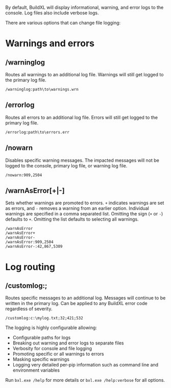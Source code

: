 By default, BuildXL will display informational, warning, and error logs to the console. Log files also include verbose logs.

There are various options that can change file logging:

# Warnings and errors
## /warninglog
Routes all warnings to an additional log file. Warnings will still get logged to the primary log file.

```
/warninglog:path\to\warnings.wrn
```

## /errorlog
Routes all errors to an additional log file. Errors will still get logged to the primary log file.

```
/errorlog:path\to\errors.err
```

## /nowarn<list>
Disables specific warning messages. The impacted messages will not be logged to the console, primary log file, or warning log file.

```
/nowarn:909,2504
```

## /warnAsError[+|-]<list>
Sets whether warnings are promoted to errors. `+` indicates warnings are set as errors, and `-` removes a warning from an earlier option. Individual warnings are specified in a comma separated list. Omitting the sign (`+` or `-`) defaults to `+`. Omitting the list defaults to selecting all warnings.

```
/warnAsError
/warnAsError+
/warnAsError-
/warnAsError:909,2504
/warnAsError-:42,867,5309
```

# Log routing
## /customlog:<file>;<id list>
Routes specific messages to an additional log. Messages will continue to be written in the primary log. Can be applied to any BuildXL error code regardless of severity.
```
/customlog:c:\mylog.txt;32;421;532
```

The logging is highly configurable allowing:
* Configurable paths for logs
* Breaking out warning and error logs to separate files
* Verbosity for console and file logging
* Promoting specific or all warnings to errors
* Masking specific warnings
* Logging very detailed per-pip information such as command line and environment variables

Run `bxl.exe /help` for more details or `bxl.exe /help:verbose` for all options.